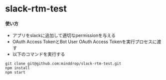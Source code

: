 # slack-rtm-test

#### 使い方  
- アプリをslackに追加して適切なpermissionを与える
- OAuth Access TokenとBot User OAuth Access Tokenを実行プロセスに渡す
- 以下のコマンドを実行する
```
git clone git@github.com:minddrop/slack-rtm-test.git
npm install
npm start
```

